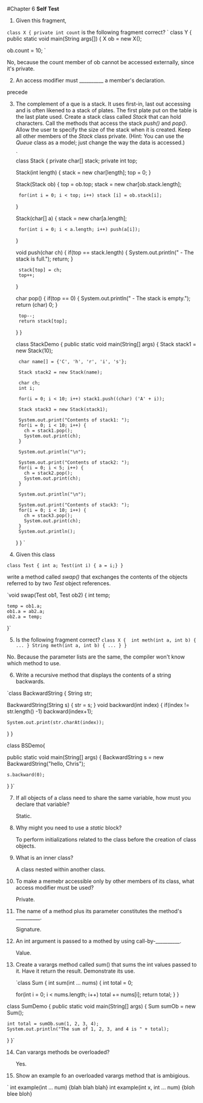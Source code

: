 #Chapter 6 **Self Test**

1. Given this fragment,

`
class X {
  private int count
` 
is the following fragment correct?
`
class Y {
  public static void main(String args[]) {
  X ob = new X();

  ob.count = 10;
`

No, because the count member of ob cannot be accessed externally, since it's
private.

2. An access modifier must __________ a member's declaration. 

precede

3. The complement of a que is a stack. It uses first-in, last out accessing and
   is often likened to a stack of plates. The first plate put on the table is
   the last plate used. Create a stack class called *Stack* that can hold
   characters. Call the methods that access the stack *push()* and *pop()*.
   Allow the user te specify the size of the stack when it is created. Keep all
   other members of the *Stack* class private. (Hint: You can use the *Queue*
   class as a model; just change the way the data is accessed.)

    `  
    class Stack {
      private char[] stack;
      private int top;

      Stack(int length) {
        stack = new char[length];
        top = 0;
      }

      Stack(Stack ob) {
        top = ob.top;
        stack = new char[ob.stack.length];

        for(int i = 0; i < top; i++) stack [i] = ob.stack[i];
      }

      Stack(char[] a) {
        stack = new char[a.length];

        for(int i = 0; i < a.length; i++) push(a[i]);
      }


      void push(char ch) {
        if(top == stack.length) {
          System.out.println(" - The stack is full.");
          return;
        }

        stack[top] = ch;
        top++;
      }

      char pop() {
        if(top == 0) {
          System.out.println(" - The stack is empty.");
          return (char) 0;
        }

        top--;
        return stack[top];
      }
    }

    class StackDemo {
      public static void main(String[] args) {
        Stack stack1 = new Stack(10);

        char name[] = {'C', 'h', 'r', 'i', 's'};

        Stack stack2 = new Stack(name);

        char ch;
        int i;

        for(i = 0; i < 10; i++) stack1.push((char) ('A' + i));

        Stack stack3 = new Stack(stack1);

        System.out.print("Contents of stack1: ");
        for(i = 0; i < 10; i++) {
          ch = stack1.pop();
          System.out.print(ch);
        }

        System.out.println("\n");

        System.out.print("Contents of stack2: ");
        for(i = 0; i < 5; i++) {
          ch = stack2.pop();
          System.out.print(ch);
        }

        System.out.println("\n");

        System.out.print("Contents of stack3: ");
        for(i = 0; i < 10; i++) {
          ch = stack3.pop();
          System.out.print(ch);
        }
        System.out.println();
      }
    }
    `

4. Given this class 

  `class Test {
    int a;
    Test(int i) { a = i;}
  }`

  write a method called *swap()* that exchanges the contents of the objects
  referred to by two *Test* object references.

  `void swap(Test ob1, Test ob2) {
    int temp;

    temp = ob1.a;
    ob1.a = ab2.a;
    ob2.a = temp;
  }`

5. Is the following fragment correct?
  `class X { 
    int meth(int a, int b) { ... }
    String meth(int a, int b) { ... }
  }`

  No. Because the parameter lists are the same, the compiler won't know which
  method to use.

6. Write a recursive method that displays the contents of a string backwards.

`class BackwardString {
  String str;

  BackwardString(String s) {
    str = s;
  }
  void backward(int index) {
    if(index != str.length() -1) backward(index+1);

    System.out.print(str.charAt(index));
  }
}

class BSDemo{

  public static void main(String[] args) {
    BackwardString s = new BackwardString("hello, Chris");

    s.backward(0);
  }
}`

7. If all objects of a class need to share the same variable, how must you
   declare that variable?

   Static.

8. Why might you need to use a *static* block?

   To perform initializations related to the class before the creation of class
   objects.

9. What is an inner class?
  
   A class nested within another class.
   
10. To make a memebr accessible only by other members of its class, what access
    modifier must be used?

    Private.

11. The name of a method plus its parameter constitutes the method's __________.
    
    Signature.

12. An int argument is passed to a mothed by using call-by-__________.

    Value.

13. Create a varargs method called sum() that sums the int values passed to it.
    Have it return the result. Demonstrate its use.

    `class Sum {
  int sum(int ... nums) {
    int total = 0;

    for(int i = 0; i < nums.length; i++) total += nums[i];
    return total;
  }
}

class SumDemo {
  public static void main(String[] args) {
    Sum sumOb = new Sum();

    int total = sumOb.sum(1, 2, 3, 4);
    System.out.println("The sum of 1, 2, 3, and 4 is " + total);
  }
}`

14. Can varargs methods be overloaded?

    Yes.

15. Show an example fo an overloaded varargs method that is ambigious.

`
int example(int ... num) {blah blah blah}
int example(int x, int ... num) {bloh blee bloh}
